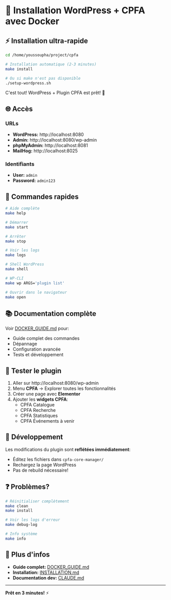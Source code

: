 # 🐳 Installation WordPress + CPFA avec Docker

## ⚡ Installation ultra-rapide

```bash
cd /home/youssoupha/project/cpfa

# Installation automatique (2-3 minutes)
make install

# Ou si make n'est pas disponible
./setup-wordpress.sh
```

C'est tout! WordPress + Plugin CPFA est prêt! 🎉

## 🌐 Accès

### URLs
- **WordPress:** http://localhost:8080
- **Admin:** http://localhost:8080/wp-admin
- **phpMyAdmin:** http://localhost:8081
- **MailHog:** http://localhost:8025

### Identifiants
- **User:** `admin`
- **Password:** `admin123`

## 🎯 Commandes rapides

```bash
# Aide complète
make help

# Démarrer
make start

# Arrêter
make stop

# Voir les logs
make logs

# Shell WordPress
make shell

# WP-CLI
make wp ARGS='plugin list'

# Ouvrir dans le navigateur
make open
```

## 📚 Documentation complète

Voir [DOCKER_GUIDE.md](DOCKER_GUIDE.md) pour:
- Guide complet des commandes
- Dépannage
- Configuration avancée
- Tests et développement

## 🧪 Tester le plugin

1. Aller sur http://localhost:8080/wp-admin
2. Menu **CPFA** → Explorer toutes les fonctionnalités
3. Créer une page avec **Elementor**
4. Ajouter les **widgets CPFA**:
   - CPFA Catalogue
   - CPFA Recherche
   - CPFA Statistiques
   - CPFA Événements à venir

## 🔧 Développement

Les modifications du plugin sont **reflétées immédiatement**:
- Éditez les fichiers dans `cpfa-core-manager/`
- Rechargez la page WordPress
- Pas de rebuild nécessaire!

## ❓ Problèmes?

```bash
# Réinitialiser complètement
make clean
make install

# Voir les logs d'erreur
make debug-log

# Info système
make info
```

## 📖 Plus d'infos

- **Guide complet:** [DOCKER_GUIDE.md](DOCKER_GUIDE.md)
- **Installation:** [INSTALLATION.md](INSTALLATION.md)
- **Documentation dev:** [CLAUDE.md](CLAUDE.md)

---

**Prêt en 3 minutes!** ⚡
